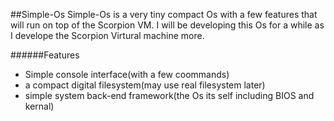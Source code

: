 ##Simple-Os
Simple-Os is a very tiny compact Os with a few features that will run on top of the Scorpion VM. I will be developing this Os for 
a while as I develope the Scorpion Virtural machine more.

######Features
-    Simple console interface(with a few coommands)
-    a compact digital filesystem(may use real filesystem later)
-    simple system back-end framework(the Os its self including BIOS and kernal)
